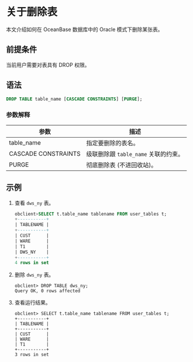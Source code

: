 # 关于删除表

本文介绍如何在 OceanBase 数据库中的 Oracle 模式下删除某张表。

## 前提条件

当前用户需要对表具有 DROP 权限。

## 语法

```sql
DROP TABLE table_name [CASCADE CONSTRAINTS] [PURGE];
```

### 参数解释

|         参数          |            描述             |
|---------------------|---------------------------|
| table_name          | 指定要删除的表名。                 |
| CASCADE CONSTRAINTS | 级联删除跟 `table_name` 关联的约束。 |
| PURGE               | 彻底删除表 (不进回收站)。            |

## 示例

1. 查看 `dws_ny` 表。

   ```sql
   obclient>SELECT t.table_name tablename FROM user_tables t;
   +-----------+
   | TABLENAME |
   +-----------+
   | CUST      |
   | WARE      |
   | T1        |
   | DWS_NY    |
   +-----------+
   4 rows in set
   ```

2. 删除 `dws_ny` 表。

   ```unknow
   obclient> DROP TABLE dws_ny;
   Query OK, 0 rows affected
   ```

3. 查看运行结果。

   ```unknow
   obclient> SELECT t.table_name tablename FROM user_tables t;
   +-----------+
   | TABLENAME |
   +-----------+
   | CUST      |
   | WARE      |
   | T1        |
   +-----------+
   3 rows in set
   ```
